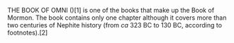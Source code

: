 THE BOOK OF OMNI ()[1] is one of the books that make up the Book of Mormon. The book contains only one chapter although it covers more than two centuries of Nephite history (from _ca_ 323 BC to 130 BC, according to footnotes).[2]
